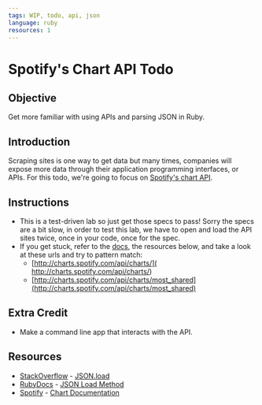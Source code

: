 ```yaml
---
tags: WIP, todo, api, json
language: ruby
resources: 1
---
```


# Spotify's Chart API Todo

## Objective

Get more familiar with using APIs and parsing JSON in Ruby.

## Introduction

Scraping sites is one way to get data but many times, companies will expose more data through their application programming interfaces, or APIs. For this todo, we're going to focus on [Spotify's chart API](http://charts.spotify.com/docs).

## Instructions
* This is a test-driven lab so just get those specs to pass! Sorry the specs are a bit slow, in order to test this lab, we have to open and load the API sites twice, once in your code, once for the spec. 
* If you get stuck, refer to the [docs](http://charts.spotify.com/docs), the resources below, and take a look at these urls and try to pattern match: 
  * [http://charts.spotify.com/api/charts/]( http://charts.spotify.com/api/charts/)
  * [http://charts.spotify.com/api/charts/most_shared](http://charts.spotify.com/api/charts/most_shared)

## Extra Credit
* Make a command line app that interacts with the API.

## Resources
* [StackOverflow](http://stackoverflow.com/) - [JSON.load](http://stackoverflow.com/questions/18581792/ruby-on-rails-and-json-parser-from-url?answertab=votes#tab-top)
* [RubyDocs](http://www.ruby-doc.org/) - [JSON Load Method](http://www.ruby-doc.org/stdlib-2.0.0/libdoc/json/rdoc/JSON.html#method-i-load)
* [Spotify](https://developer.spotify.com/) - [Chart Documentation](http://charts.spotify.com/docs)
